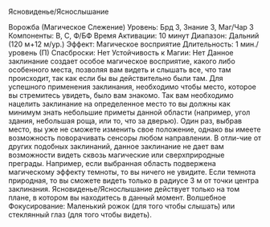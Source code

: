
Ясновиденье/Яснослышание

Ворожба (Магическое Слежение)
Уровень: Брд 3, Знание 3, Маг/Чар 3
Компоненты: В, С, Ф/БФ
Время Активации: 10 минут
Диапазон: Дальний (120 м+12 м/ур.)
Эффект: Магическое восприятие
Длительность: 1 мин./уровень (П)
Спасброски: Нет
Устойчивость к Магии: Нет
Данное заклинание создает особое магическое восприятие, какого либо особенного места, позволяя вам видеть и
слышать все, что там происходит, так
как если бы вы действительно были там.
Для успешного применения заклинания, необходимо чтобы место, которое
вы стремитесь увидеть, было вам знакомо. Так вам необходимо нацелить заклинание на определенное место то вы
должны как минимум знать небольшие
приметы данной области (например,
угол здания, небольшая роща, или то,
что за дверью). Один раз, выбрав место,
вы уже не сможете изменить свое положение, однако вы имеете возможность
поворачивать сенсоры любом направлении. В отли-чие от других подобных
заклинаний, данное заклинание не дает
вам возможности видеть сквозь магические или сверхприродные преграды. Например, если выбранная область подвержена магическому эффекту темноты,
то вы ничего не увидите. Если темнота
природная, то вы сможете видеть только
в радиусе 3 м от точки центра заклинания. Ясновиденье/Яснослышание действует только на том плане, в котором вы
находитесь в данный момент.
Волшебное Фокусирование: Маленький рожок (для того чтобы слышать)
или стеклянный глаз (для того чтобы
видеть).
